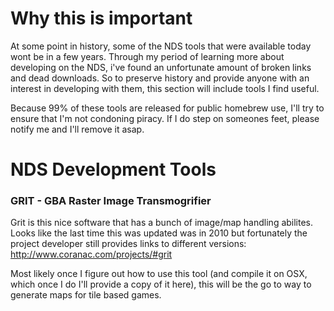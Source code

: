 # Why this is important

At some point in history, some of the NDS tools that were available today wont be in a few years. Through my period of learning more about developing on the NDS, i've found an unfortunate amount of broken links and dead downloads. So to preserve history and provide anyone with an interest in developing with them, this section will include tools I find useful.

Because 99% of these tools are released for public homebrew use, I'll try to ensure that I'm not condoning piracy. If I do step on someones feet, please notify me and I'll remove it asap.

# NDS Development Tools

### GRIT - GBA Raster Image Transmogrifier
Grit is this nice software that has a bunch of image/map handling abilites. Looks like the last time this was updated was in 2010 but fortunately the project developer still provides links to different versions: http://www.coranac.com/projects/#grit

Most likely once I figure out how to use this tool (and compile it on OSX, which once I do I'll provide a copy of it here), this will be the go to way to generate maps for tile based games.
